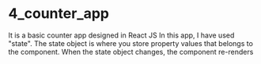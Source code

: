 # 4_counter_app
It is a basic counter app designed in React JS
In this app, I have used "state".
The state object is where you store property values that belongs to the component.
When the state object changes, the component re-renders
